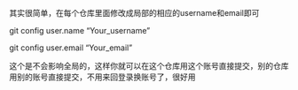 其实很简单，在每个仓库里面修改成局部的相应的username和email即可

git config  user.name “Your_username”

git config  user.email “Your_email”


这个是不会影响全局的，这样你就可以在这个仓库用这个账号直接提交，别的仓库用别的账号直接提交，不用来回登录换账号了，很好用
